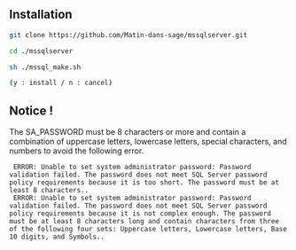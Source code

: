 ## Installation

```bash
git clone https://github.com/Matin-dans-sage/mssqlserver.git

cd ./mssqlserver

sh ./mssql_make.sh

(y : install / n : cancel)

```

## Notice !

The SA_PASSWORD must be 8 characters or more and contain a combination of uppercase letters, lowercase letters, special characters, and numbers to avoid the following error.
```
 ERROR: Unable to set system administrator password: Password validation failed. The password does not meet SQL Server password policy requirements because it is too short. The password must be at least 8 characters..
 ERROR: Unable to set system administrator password: Password validation failed. The password does not meet SQL Server password policy requirements because it is not complex enough. The password must be at least 8 characters long and contain characters from three of the following four sets: Uppercase letters, Lowercase letters, Base 10 digits, and Symbols..
 
```
